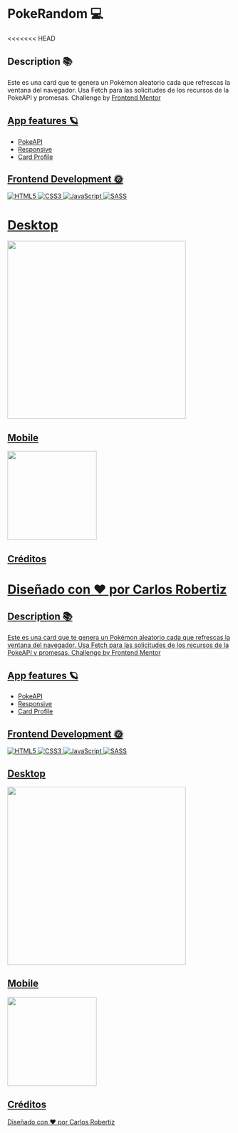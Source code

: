 # PokeRandom 💻

<<<<<<< HEAD

## Description 📚

Este es una card que te genera un Pokémon aleatorio cada que refrescas la ventana del navegador. Usa Fetch para las solicitudes de los recursos de la PokeAPI y promesas. Challenge by <a href="https://www.frontendmentor.io?ref=challenge" target="_blank"> Frontend Mentor

## App features 🪐

- PokeAPI
- Responsive
- Card Profile

## Frontend Development 🌞

![HTML5](https://img.shields.io/badge/html5-%23E34F26.svg?style=for-the-badge&logo=html5&logoColor=white) ![CSS3](https://img.shields.io/badge/css3-%231572B6.svg?style=for-the-badge&logo=css3&logoColor=white) ![JavaScript](https://img.shields.io/badge/javascript-%23323330.svg?style=for-the-badge&logo=javascript&logoColor=%23F7DF1E) ![SASS](https://img.shields.io/badge/SASS-hotpink.svg?style=for-the-badge&logo=SASS&logoColor=white)

# Desktop

<img width="400px"  src="./design/desktop.png" />

## Mobile

<img width="200px" src="./design/mobile.png" />

## Créditos

# Diseñado con ♥️ por Carlos Robertiz

## Description 📚

Este es una card que te genera un Pokémon aleatorio cada que refrescas la ventana del navegador. Usa Fetch para las solicitudes de los recursos de la PokeAPI y promesas. Challenge by <a href="https://www.frontendmentor.io?ref=challenge" target="_blank"> Frontend Mentor

## App features 🪐

- PokeAPI
- Responsive
- Card Profile

## Frontend Development 🌞

![HTML5](https://img.shields.io/badge/html5-%23E34F26.svg?style=for-the-badge&logo=html5&logoColor=white) ![CSS3](https://img.shields.io/badge/css3-%231572B6.svg?style=for-the-badge&logo=css3&logoColor=white) ![JavaScript](https://img.shields.io/badge/javascript-%23323330.svg?style=for-the-badge&logo=javascript&logoColor=%23F7DF1E) ![SASS](https://img.shields.io/badge/SASS-hotpink.svg?style=for-the-badge&logo=SASS&logoColor=white)

## Desktop

<img width="400px"  src="./design/desktop.png" />

## Mobile

<img width="200px" src="./design/mobile.png" />

## Créditos

Diseñado con ♥️ por Carlos Robertiz
